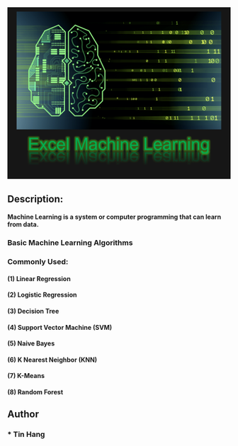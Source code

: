 <img src="ExcelML.PNG">

## Description:

#### Machine Learning is a system or computer programming that can learn from data.  

### Basic Machine Learning Algorithms  
### Commonly Used:  
#### (1) Linear Regression
#### (2) Logistic Regression  
#### (3) Decision Tree  
#### (4) Support Vector Machine (SVM)      
#### (5) Naive Bayes 
#### (6) K Nearest Neighbor (KNN)  
#### (7) K-Means  
#### (8) Random Forest  

## Author  
### * Tin Hang  
